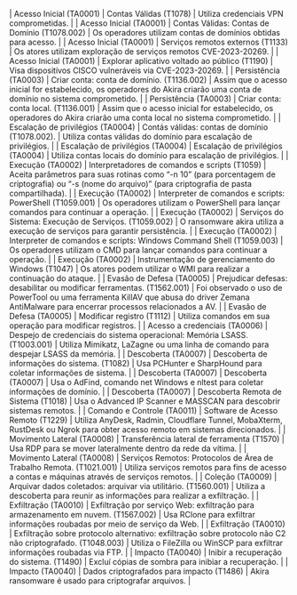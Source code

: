 | Acesso   Inicial (TA0001)           | Contas Válidas (T1078)                                                                                        | Utiliza   credenciais VPN comprometidas.                                                                                                                      |
| Acesso   Inicial (TA0001)           | Contas Válidas: Contas de   Domínio (T1078.002)                                                               | Os operadores   utilizam contas de domínios obtidas para acesso.                                                                                              |
| Acesso   Inicial (TA0001)           | Serviços remotos externos   (T1133)                                                                           | Os atores   utilizam exploração de serviços remotos CVE-2023-20269.                                                                                           |
| Acesso   Inicial (TA0001)           | Explorar aplicativo voltado ao   público (T1190)                                                              | Visa   dispositivos CISCO vulneráveis via CVE-2023-20269.                                                                                                     |
| Persistência   (TA0003)             | Criar conta: conta de domínio.   (T1136.002)                                                                  | Assim que o   acesso inicial for estabelecido, os operadores do Akira criarão uma conta de   domínio no sistema comprometido.                                 |
| Persistência   (TA0003)             | Criar conta: conta local.   (T1136.001)                                                                       | Assim que o   acesso inicial for estabelecido, os operadores do Akira criarão uma conta   local no sistema comprometido.                                      |
| Escalação   de privilégios (TA0004) | Contás válidas: contas de   domínio (T1078.002).                                                              | Utiliza contas   válidas do domínio para escalação de privilégios.                                                                                            |
| Escalação   de privilégios (TA0004) | Escalação de privilégios   (TA0004)                                                                           | Utiliza contas   locais do domínio para escalação de privilégios.                                                                                             |
| Execução   (TA0002)                 | Interpretadores de comandos e   scripts (T1059)                                                               | Aceita   parâmetros para suas rotinas como “-n 10” (para porcentagem de criptografia)   ou “-s (nome do arquivo)” (para criptografia de pasta compartilhada). |
| Execução   (TA0002)                 | Interpreter de comandos e   scripts: PowerShell (T1059.001)                                                   | Os operadores   utilizam o PowerShell para lançar comandos para continuar a operação.                                                                         |
| Execução   (TA0002)                 | Serviços do Sistema: Execução de   Serviços. (T1059.002)                                                      | O ransomware   akira utiliza a execução de serviços para garantir persistência.                                                                               |
| Execução   (TA0002)                 | Interpreter de comandos e   scripts: Windows Command Shell (T1059.003)                                        | Os operadores   utilizam o CMD para lançar comandos para continuar a operação.                                                                                |
| Execução   (TA0002)                 | Instrumentação de gerenciamento   do Windows (T1047)                                                          | Os atores podem   utilizar o WMI para realizar a continuação do ataque.                                                                                       |
| Evasão   de Defesa (TA0005)         | Prejudicar defesas: desabilitar   ou modificar ferramentas. (T1562.001)                                       | Foi observado o   uso de PowerTool ou uma ferramenta KillAV que abusa do driver Zemana   AntiMalware para encerrar processos relacionados a AV.               |
| Evasão   de Defesa (TA0005)         | Modificar registro (T1112)                                                                                    | Utiliza   comandos em sua operação para modificar registros.                                                                                                  |
| Acesso a   credenciais (TA0006)     | Despejo de credenciais do   sistema operacional: Memória LSASS. (T1003.001)                                   | Utiliza   Mimikatz, LaZagne ou uma linha de comando para despejar LSASS da memória.                                                                           |
| Descoberta   (TA0007)               | Descoberta de informações do   sistema. (T1082)                                                               | Usa PCHunter e   SharpHound para coletar informações de sistema.                                                                                              |
| Descoberta   (TA0007)               | Descoberta (TA0007)                                                                                           | Usa o AdFind,   comando net Windows e nltest para coletar informações de domínio.                                                                             |
| Descoberta   (TA0007)               | Descoberta Remota de Sistema   (T1018)                                                                        | Usa o Advanced   IP Scanner e MASSCAN para descobrir sistemas remotos.                                                                                        |
| Comando   e Controle (TA0011)       | Software de Acesso Remoto   (T1229)                                                                           | Utiliza   AnyDesk, Radmin, Cloudflare Tunnel, MobaXterm, RustDesk ou Ngrok para obter   acesso remoto em sistemas direcionados.                               |
| Movimento   Lateral (TA0008)        | Transferência lateral de   ferramenta (T1570)                                                                 | Usa RDP para se   mover lateralmente dentro da rede da vítima.                                                                                                |
| Movimento   Lateral (TA0008)        | Serviços Remotos: Protocolos de   Área de Trabalho Remota.  (T1021.001)                                       | Utiliza   serviços remotos para fins de acesso a contas e máquinas através de serviços   remotos.                                                             |
| Coleção   (TA0009)                  | Arquivar dados coletados:   arquivar via utilitário. (T1560.001)                                              | Utiliza a   descoberta para reunir as informações para realizar a exfiltração.                                                                                |
| Exfiltração   (TA0010)              | Exfiltração por serviço Web:   exfiltração para armazenamento em nuvem.    (T1567.002)                        | Usa RClone para   exfiltrar informações roubadas por meio de serviço da Web.                                                                                  |
| Exfiltração   (TA0010)              | Exfiltração sobre protocolo   alternativo: exfiltração sobre protocolo não C2 não criptografado.  (T1048.003) | Utiliza o   FileZilla ou WinSCP para exfiltrar informações roubadas via FTP.                                                                                  |
| Impacto   (TA0040)                  | Inibir a recuperação do   sistema.  (T1490)                                                                   | Excluí cópias   de sombra para inibiar a recuperação.                                                                                                         |
| Impacto   (TA0040)                  | Dados criptografados para   impacto (T1486)                                                                   | Akira   ransomware é usado para criptografar arquivos.                                                                                                        |
